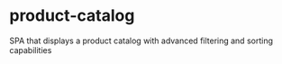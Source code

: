 # product-catalog
SPA that displays a product catalog with advanced filtering and sorting capabilities
